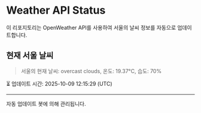 
# Weather API Status

이 리포지토리는 OpenWeather API를 사용하여 서울의 날씨 정보를 자동으로 업데이트합니다.

## 현재 서울 날씨
> 서울의 현재 날씨: overcast clouds, 온도: 19.37°C, 습도: 70%

⏳ 업데이트 시간: 2025-10-09 12:15:29 (UTC)

---
자동 업데이트 봇에 의해 관리됩니다.
